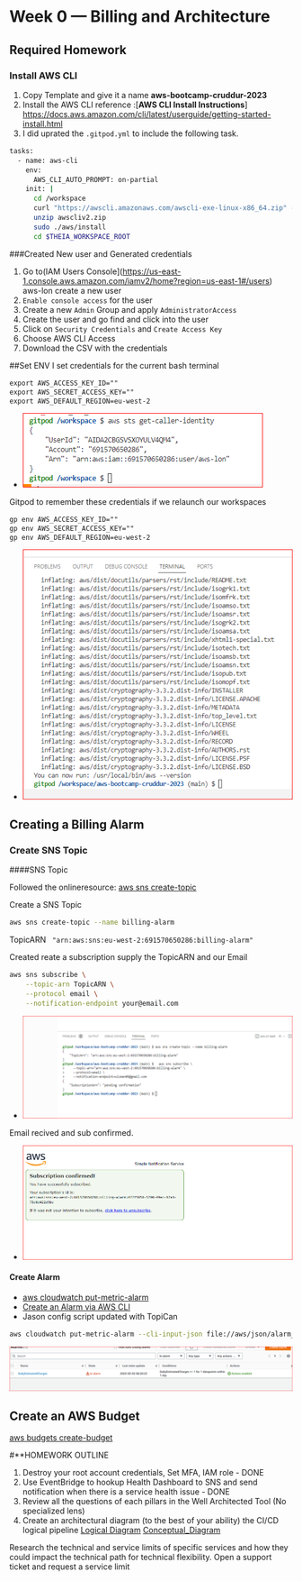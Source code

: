 # Week 0 — Billing and Architecture

## Required Homework

### Install AWS CLI

1. Copy Template and give it a name **aws-bootcamp-cruddur-2023**
2. Install the AWS CLI reference :[**AWS CLI Install Instructions**] https://docs.aws.amazon.com/cli/latest/userguide/getting-started-install.html
3. I did uprated the `.gitpod.yml` to include the following task.

```sh
tasks:
  - name: aws-cli
    env:
      AWS_CLI_AUTO_PROMPT: on-partial
    init: |
      cd /workspace
      curl "https://awscli.amazonaws.com/awscli-exe-linux-x86_64.zip" -o "awscliv2.zip"
      unzip awscliv2.zip
      sudo ./aws/install
      cd $THEIA_WORKSPACE_ROOT
```
###Created New user and Generated credentials

1. Go to(IAM Users Console](https://us-east-1.console.aws.amazon.com/iamv2/home?region=us-east-1#/users) aws-lon create a new user
2. `Enable console access` for the user
3. Create a new `Admin` Group and apply `AdministratorAccess`
4. Create the user and go find and click into the user
5. Click on `Security Credentials` and `Create Access Key`
6. Choose AWS CLI Access
7. Download the CSV with the credentials

##Set ENV
I set credentials for the current bash terminal
```
export AWS_ACCESS_KEY_ID=""
export AWS_SECRET_ACCESS_KEY=""
export AWS_DEFAULT_REGION=eu-west-2
```
- ![Credentials](assets/AWS-Gitpod.png)

Gitpod to remember these credentials if we relaunch our workspaces
```
gp env AWS_ACCESS_KEY_ID=""
gp env AWS_SECRET_ACCESS_KEY=""
gp env AWS_DEFAULT_REGION=eu-west-2
```
- ![Credentials](assets/Remember%20credentials.png)


## Creating a Billing Alarm

### Create SNS Topic

####SNS Topic

Followed the onlineresource: [aws sns create-topic](https://docs.aws.amazon.com/cli/latest/reference/sns/create-topic.html)

Create a SNS Topic
```sh
aws sns create-topic --name billing-alarm
```
TopicARN   ` "arn:aws:sns:eu-west-2:691570650286:billing-alarm"`

Created reate a subscription supply the TopicARN and our Email
```sh
aws sns subscribe \
    --topic-arn TopicARN \
    --protocol email \
    --notification-endpoint your@email.com
```
- ![SNS TOPIC](assets/SNS-Topic-CLI_1.png)

Email recived and sub confirmed.
- ![email sub](assets/SNS%20email%20sub.png)

#### Create Alarm

- [aws cloudwatch put-metric-alarm](https://docs.aws.amazon.com/cli/latest/reference/cloudwatch/put-metric-alarm.html)
- [Create an Alarm via AWS CLI](https://aws.amazon.com/premiumsupport/knowledge-center/cloudwatch-estimatedcharges-alarm/)
- Jason config script updated with TopiCan

```sh
aws cloudwatch put-metric-alarm --cli-input-json file://aws/json/alarm_config.json
```
![CloudWatch-alarm-daily](assets/CloudWatch-daily-estimate.png)


## Create an AWS Budget

[aws budgets create-budget](https://docs.aws.amazon.com/cli/latest/reference/budgets/create-budget.html)


#**HOMEWORK OUTLINE

1. Destroy your root account credentials, Set MFA, IAM role - DONE
2. Use EventBridge to hookup Health Dashboard to SNS and send notification when there is a service health issue - DONE
3. Review all the questions of each pillars in the Well Architected Tool (No specialized lens)
4. Create an architectural diagram (to the best of your ability) the CI/CD logical pipeline 
[Logical Diagram](https://drive.google.com/file/d/1ytWf-KxGFlCPJiKvGjrIvqfx2OoOSXjk/view?usp=sharing)
[Conceptual_Diagram](https://drive.google.com/file/d/1zEEkgdcOLmKMdPBzpRGVFFxnjinjbWut/view?usp=sharing)

Research the technical and service limits of specific services and how they could impact the technical path for technical flexibility. 
Open a support ticket and request a service limit

